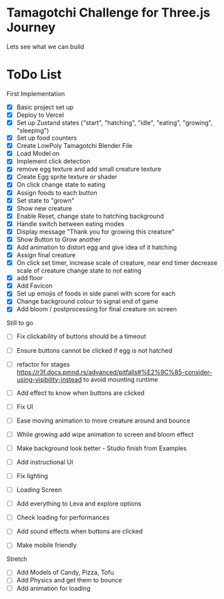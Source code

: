 # Tamagotchi Challenge for Three.js Journey

Lets see what we can build

# ToDo List

First Implementation

- [x] Basic project set up
- [x] Deploy to Vercel
- [x] Set up Zustand states ("start", "hatching", "idle", "eating", "growing", "sleeping")
- [x] Set up food counters
- [x] Create LowPoly Tamagotchi Blender File
- [x] Load Model on
- [x] Implement click detection
- [x] remove egg texture and add small creature texture
- [x] Create Egg sprite texture or shader
- [x] On click change state to eating
- [x] Assign foods to each button
- [x] Set state to "grown"
- [x] Show new creature
- [x] Enable Reset, change state to hatching
      background
- [x] Handle switch between eating modes
- [x] Display message "Thank you for growing this creature"
- [x] Show Button to Grow another
- [x] Add animation to distort egg and give idea of it hatching
- [x] Assign final creature
- [x] On click set timer, increase scale of creature, near end timer decrease scale of creature change state to not eating
- [x] add floor
- [x] Add Favicon
- [x] Set up emojis of foods in side panel with score for each
- [x] Change background colour to signal end of game
- [x] Add bloom / postprocessing for final creature on screen

Still to go

- [ ] Fix clickability of buttons should be a timeout
- [ ] Ensure buttons cannot be clicked if egg is not hatched
- [ ] refactor for stages https://r3f.docs.pmnd.rs/advanced/pitfalls#%E2%9C%85-consider-using-visibility-instead to avoid mounting runtime
- [ ] Add effect to know when buttons are clicked
- [ ] Fix UI
- [ ] Ease moving animation to move creature around and bounce
- [ ] While growing add wipe animation to screen and bloom effect

- [ ] Make background look better - Studio finish from Examples
- [ ] Add instructional UI
- [ ] Fix lighting
- [ ] Loading Screen
- [ ] Add everything to Leva and explore options
- [ ] Check loading for performances
- [ ] Add sound effects when buttons are clicked
- [ ] Make mobile friendly

Stretch

- [ ] Add Models of Candy, Pizza, Tofu
- [ ] Add Physics and get them to bounce
- [ ] Add animation for loading
